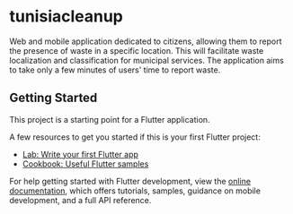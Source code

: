 # tunisiacleanup

Web and mobile application dedicated to citizens, allowing them to report the presence of waste in a specific location. This will facilitate waste localization and classification for municipal services. The application aims to take only a few minutes of users' time to report waste.

## Getting Started

This project is a starting point for a Flutter application.

A few resources to get you started if this is your first Flutter project:

- [Lab: Write your first Flutter app](https://docs.flutter.dev/get-started/codelab)
- [Cookbook: Useful Flutter samples](https://docs.flutter.dev/cookbook)

For help getting started with Flutter development, view the
[online documentation](https://docs.flutter.dev/), which offers tutorials,
samples, guidance on mobile development, and a full API reference.
